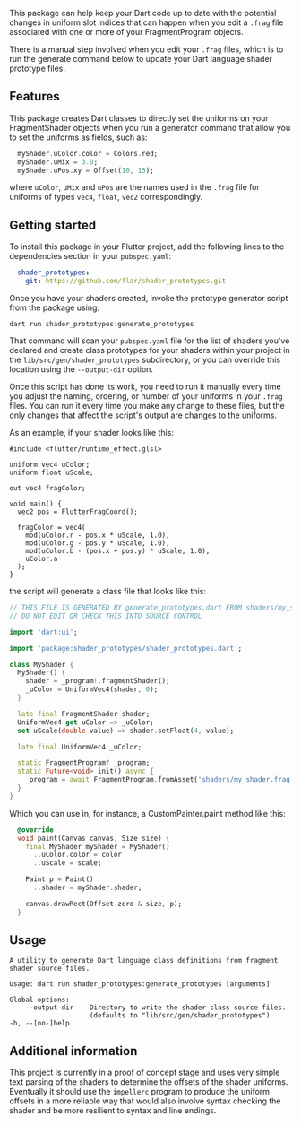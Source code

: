 <!--
This README describes the package. If you publish this package to pub.dev,
this README's contents appear on the landing page for your package.

For information about how to write a good package README, see the guide for
[writing package pages](https://dart.dev/tools/pub/writing-package-pages).

For general information about developing packages, see the Dart guide for
[creating packages](https://dart.dev/guides/libraries/create-packages)
and the Flutter guide for
[developing packages and plugins](https://flutter.dev/to/develop-packages).
-->

This package can help keep your Dart code up to date with the potential changes
in uniform slot indices that can happen when you edit a `.frag` file associated
with one or more of your FragmentProgram objects.

There is a manual step involved when you edit your `.frag` files, which is to
run the generate command below to update your Dart language shader prototype
files.

## Features

This package creates Dart classes to directly set the uniforms on your
FragmentShader objects when you run a generator command that allow you
to set the uniforms as fields, such as:

```dart
  myShader.uColor.color = Colors.red;
  myShader.uMix = 3.0;
  myShader.uPos.xy = Offset(10, 15);
```

where `uColor`, `uMix` and `uPos` are the names used in the `.frag` file
for uniforms of types `vec4`, `float`, `vec2` correspondingly.

## Getting started

To install this package in your Flutter project, add the following lines to the
dependencies section in your `pubspec.yaml`:

```yaml
  shader_prototypes:
    git: https://github.com/flar/shader_prototypes.git
```

Once you have your shaders created, invoke the prototype generator script from
the package using:

```shell
dart run shader_prototypes:generate_prototypes
```

That command will scan your `pubspec.yaml` file for the list of shaders you've
declared and create class prototypes for your shaders within your project
in the `lib/src/gen/shader_prototypes` subdirectory, or you can override this
location using the `--output-dir` option.

Once this script has done its work, you need to run it manually every time
you adjust the naming, ordering, or number of your uniforms in your `.frag`
files. You can run it every time you make any change to these files, but the
only changes that affect the script's output are changes to the uniforms.

As an example, if your shader looks like this:

```
#include <flutter/runtime_effect.glsl>

uniform vec4 uColor;
uniform float uScale;

out vec4 fragColor;

void main() {
  vec2 pos = FlutterFragCoord();

  fragColor = vec4(
    mod(uColor.r - pos.x * uScale, 1.0),
    mod(uColor.g - pos.y * uScale, 1.0),
    mod(uColor.b - (pos.x + pos.y) * uScale, 1.0),
    uColor.a
  );
}
```

the script will generate a class file that looks like this:

```dart
// THIS FILE IS GENERATED BY generate_prototypes.dart FROM shaders/my_shader.frag.
// DO NOT EDIT OR CHECK THIS INTO SOURCE CONTROL

import 'dart:ui';

import 'package:shader_prototypes/shader_prototypes.dart';

class MyShader {
  MyShader() {
    shader = _program!.fragmentShader();
    _uColor = UniformVec4(shader, 0);
  }

  late final FragmentShader shader;
  UniformVec4 get uColor => _uColor;
  set uScale(double value) => shader.setFloat(4, value);

  late final UniformVec4 _uColor;

  static FragmentProgram? _program;
  static Future<void> init() async {
    _program = await FragmentProgram.fromAsset('shaders/my_shader.frag');
  }
}
```

Which you can use in, for instance, a CustomPainter.paint method like this:

```dart
  @override
  void paint(Canvas canvas, Size size) {
    final MyShader myShader = MyShader()
      ..uColor.color = color
      ..uScale = scale;

    Paint p = Paint()
      ..shader = myShader.shader;

    canvas.drawRect(Offset.zero & size, p);
  }
```
## Usage

```shell
A utility to generate Dart language class definitions from fragment shader source files.

Usage: dart run shader_prototypes:generate_prototypes [arguments]

Global options:
    --output-dir    Directory to write the shader class source files.
                    (defaults to "lib/src/gen/shader_prototypes")
-h, --[no-]help
```

## Additional information

This project is currently in a proof of concept stage and uses very simple text parsing
of the shaders to determine the offsets of the shader uniforms. Eventually it should use
the `impellerc` program to produce the uniform offsets in a more reliable way that would
also involve syntax checking the shader and be more resilient to syntax and line endings.